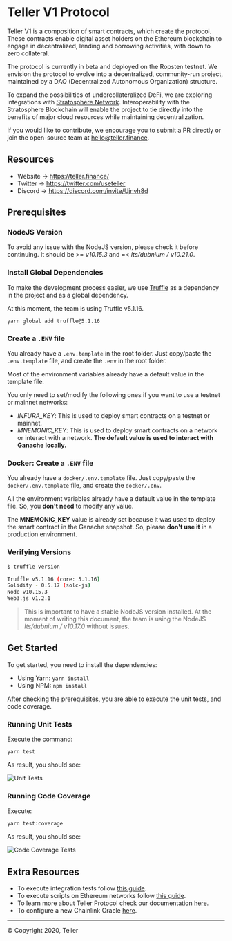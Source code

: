 # Teller V1 Protocol

Teller V1 is a composition of smart contracts, which create the protocol. These contracts enable digital asset holders on the Ethereum blockchain to engage in decentralized, lending and borrowing activities, with down to zero collateral.

The protocol is currently in beta and deployed on the Ropsten testnet. We envision the protocol to evolve into a decentralized, community-run project, maintained by a DAO (Decentralized Autonomous Organization) structure.

To expand the possibilities of undercollateralized DeFi, we are exploring integrations with [Stratosphere Network](https://www.stratosphere.network/). Interoperability with the Stratosphere Blockchain will enable the project to tie directly into the benefits of major cloud resources while maintaining decentralization.

If you would like to contribute, we encourage you to submit a PR directly or join the open-source team at hello@teller.finance.

## Resources

* Website → https://teller.finance/
* Twitter → https://twitter.com/useteller
* Discord → https://discord.com/invite/Ujnvh8d

## Prerequisites

### NodeJS Version

To avoid any issue with the NodeJS version, please check it before continuing. It should be >= *v10.15.3* and =< *lts/dubnium / v10.21.0*.

### Install Global Dependencies

To make the development process easier, we use [Truffle](https://www.trufflesuite.com/truffle) as a dependency in the project and as a global dependency.

At this moment, the team is using Truffle v5.1.16.

```yarn global add truffle@5.1.16```

### Create a ```.ENV``` file
<a name="readme-create-env-file"></a>

You already have a `.env.template` in the root folder. Just copy/paste the `.env.template` file, and create the `.env` in the root folder.

Most of the environment variables already have a default value in the template file.

You only need to set/modify the following ones if you want to use a testnet or mainnet networks:

- *INFURA_KEY*: This is used to deploy smart contracts on a testnet or mainnet.
- *MNEMONIC_KEY*: This is used to deploy smart contracts on a network or interact with a network. **The default value is used to interact with Ganache locally.**

### Docker: Create a ```.ENV``` file

You already have a `docker/.env.template` file. Just copy/paste the `docker/.env.template` file, and create the `docker/.env`.

All the environment variables already have a default value in the template file. So, you **don't need** to modify any value.

The **MNEMONIC_KEY** value is already set because it was used to deploy the smart contract in the Ganache snapshot. So, please **don't use it** in a production environment.

### Verifying Versions

```sh
$ truffle version

Truffle v5.1.16 (core: 5.1.16)
Solidity - 0.5.17 (solc-js)
Node v10.15.3
Web3.js v1.2.1
```

> This is important to have a stable NodeJS version installed. At the moment of writing this document, the team is using the NodeJS *lts/dubnium / v10.17.0* without issues.

## Get Started
<a name="readme-get-started"></a>

To get started, you need to install the dependencies:

- Using Yarn: ```yarn install```
- Using NPM: ```npm install```

After checking the prerequisites, you are able to execute the unit tests, and code coverage.

### Running Unit Tests

Execute the command:

```yarn test```

As result, you should see:

![Unit Tests](docs/images/get-started/unit-tests-result.png)

### Running Code Coverage

Execute:

```yarn test:coverage```

As result, you should see:

![Code Coverage Tests](docs/images/get-started/test-coverage-result.png)

## Extra Resources

- To execute integration tests follow [this guide](./docs/integration-tests.md).
- To execute scripts on Ethereum networks follow [this guide](./docs/truffle-scripts.md).
- To learn more about Teller Protocol check our documentation [here](https://teller.gitbook.io/teller-1/).
- To configure a new Chainlink Oracle [here](./docs/chainlink-configuration.md).

---
© Copyright 2020, Teller
